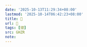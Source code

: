 ```yaml
---
date: '2025-10-13T11:29:34+08:00'
lastmod: '2025-10-14T06:42:23+08:00'
title: 󰢉
url: 󰢉
tags: [撻]
src: GHZR
note:
---
```

